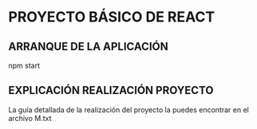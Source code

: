 # PROYECTO BÁSICO DE REACT

## ARRANQUE DE LA APLICACIÓN

npm start

## EXPLICACIÓN REALIZACIÓN PROYECTO

La guía detallada de la realización del proyecto la puedes encontrar en el archivo M.txt





